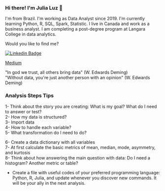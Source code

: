 
### Hi there! I'm Julia Luz 👋

I'm from Brazil. I'm working as Data Analyst since 2019.
I'm currently learning Python, R, SQL, Spark, Statistic.
I live in Canada and work as a business analyst. I am completing a post-degree program at Langara College in data analytics.

Would you like to find me?

[![Linkedin Badge](https://img.shields.io/badge/-LinkedIn-blue?style=flat-square&logo=Linkedin&logoColor=white&link=https://www.linkedin.com/in/ricardo-guizi)](https://www.linkedin.com/in/juliamluz)

[Medium](https://medium.com/@juliamoreira.luz)

"In god we trust, all others bring data" (W. Edwards Deming) <br>
"Without data, you're just another person with an opinion" (W. Edwards Deming) <br>





### Analysis Steps Tips

1- Think about the story you are creating: What is my goal? What do I need to answer or test? <br>
2- How my data is structured? <br>
3- Import data <br>
4- How to handle each variable? <br>
5- What transformation do I need to do? <br>

6- Create a data dictionary with all variables <br>
7- At first calculate the basic metrics of mean, median, mode, asymmetry, and kurtosis <br>
8- Think about how answering the main question with data: Do I need a histogram? Another metric or table? <br>

-  Create a file with useful codes of your preferred programming language: Python, R, Julia, and update whenever you discover new commands. It will be your ally in the next analysis.
